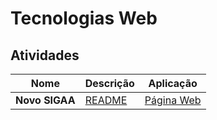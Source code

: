 # Tecnologias Web

## Atividades
| Nome | Descrição | Aplicação |
| ---- | --------- | --------- |
| **Novo SIGAA** | [README](/assignments/novo_sigaa/README.md) | [Página Web](https://izaias.me/tecnologias-web/assignments/novo_sigaa/) | 
